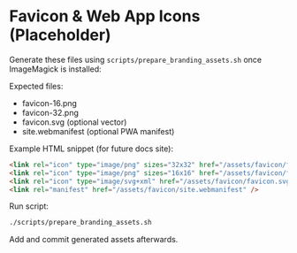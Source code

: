 # Favicon & Web App Icons (Placeholder)

Generate these files using `scripts/prepare_branding_assets.sh` once ImageMagick is installed:

Expected files:
- favicon-16.png
- favicon-32.png
- favicon.svg (optional vector)
- site.webmanifest (optional PWA manifest)

Example HTML snippet (for future docs site):
```html
<link rel="icon" type="image/png" sizes="32x32" href="/assets/favicon/favicon-32.png" />
<link rel="icon" type="image/png" sizes="16x16" href="/assets/favicon/favicon-16.png" />
<link rel="icon" type="image/svg+xml" href="/assets/favicon/favicon.svg" />
<link rel="manifest" href="/assets/favicon/site.webmanifest" />
```

Run script:
```bash
./scripts/prepare_branding_assets.sh
```

Add and commit generated assets afterwards.
